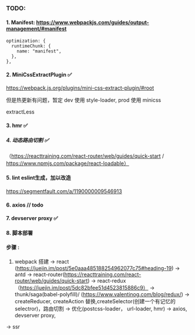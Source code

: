 ### TODO:

#### 1. Manifest: https://www.webpackjs.com/guides/output-management/#manifest

```
optimization: {
  runtimeChunk: {
    name: "manifest",
  },
},
```

#### 2. MiniCssExtractPlugin ✅

https://webpack.js.org/plugins/mini-css-extract-plugin/#root

但是热更新有问题，暂定 dev 使用 style-loader, prod 使用 minicss

extractLess

#### 3. hmr ✅

##### 4. 动态路由切割 ✅

（https://reacttraining.com/react-router/web/guides/quick-start / https://www.npmjs.com/package/react-loadable）

#### 5. lint   eslint生成，加以改造
  https://segmentfault.com/a/1190000009546913
#### 6. axios // todo

#### 7. devserver proxy ✅

#### 8. 脚本部署

#### 步骤 :

1. webpack 搭建 -> react (https://juejin.im/post/5e0aaa485188254962077c75#heading-19) -> antd -> react-router(https://reacttraining.com/react-router/web/guides/quick-start) -> react-redux （https://juejin.im/post/5dc82bfee51d4523815886c9） -> thunk/saga(babel-polyfill)/ (https://www.valentinog.com/blog/redux/) -> createReducer, createAction 替换,createSelector(创建一个有记忆的 selectror)，路由切割 -> 优化(postcss-loader， url-loader, hmr) -> axios, devserver proxy,

-> ssr
